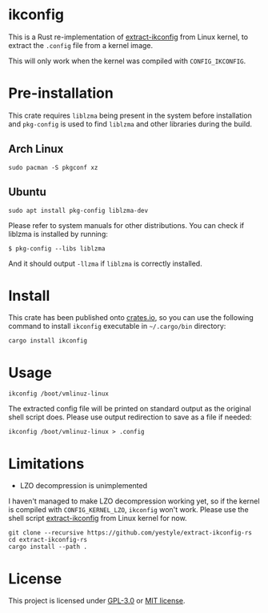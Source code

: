 # ikconfig

This is a Rust re-implementation of [extract-ikconfig] from Linux kernel, to extract the `.config` file from a kernel image.

This will only work when the kernel was compiled with `CONFIG_IKCONFIG`.

# Pre-installation

This crate requires `liblzma` being present in the system before installation and `pkg-config` is used to find `liblzma` and other libraries during the build.

## Arch Linux

```
sudo pacman -S pkgconf xz
```

## Ubuntu

```
sudo apt install pkg-config liblzma-dev
```

Please refer to system manuals for other distributions. You can check if liblzma is installed by running:

```
$ pkg-config --libs liblzma
```

And it should output `-llzma` if `liblzma` is correctly installed.

# Install

This crate has been published onto [crates.io][crate-ikconfig], so you can use the following command to install `ikconfig` executable in `~/.cargo/bin` directory:

```
cargo install ikconfig
```

# Usage

```
ikconfig /boot/vmlinuz-linux
```

The extracted config file will be printed on standard output as the original shell script does. Please use output redirection to save as a file if needed:

```
ikconfig /boot/vmlinuz-linux > .config
```

# Limitations

* LZO decompression is unimplemented

I haven't managed to make LZO decompression working yet, so if the kernel is compiled with `CONFIG_KERNEL_LZO`, `ikconfig` won't work. Please use the shell script [extract-ikconfig] from Linux kernel for now.

```
git clone --recursive https://github.com/yestyle/extract-ikconfig-rs
cd extract-ikconfig-rs
cargo install --path .
```

# License

This project is licensed under [GPL-3.0](COPYING) or [MIT license](LICENSE).



[extract-ikconfig]: https://github.com/torvalds/linux/blob/master/scripts/extract-ikconfig "extract-ikconfig"
[crate-ikconfig]: https://crates.io/crates/ikconfig "ikconfig"
[lz4-legacy-frame]: https://github.com/lz4/lz4/blob/dev/doc/lz4_Frame_format.md#legacy-frame "Legacy frame"
[crate-lz4-flex]: https://crates.io/crates/lz4_flex "lz4_flex"
[yestyle-lz4-flex]: https://github.com/yestyle/lz4_flex "yestyle/lz4_flex"
[self-tests-branch]: https://github.com/yestyle/extract-ikconfig-rs/tree/tests "tests branch"

